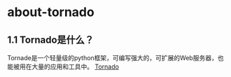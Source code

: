 # about-tornado
## 1.1 Tornado是什么？
Tornade是一个轻量级的python框架，可编写强大的，可扩展的Web服务器，也能被用在大量的应用和工具中。
[Tornado](http://www.tornadoweb.org)
